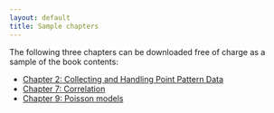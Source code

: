 ```yaml
---
layout: default
title: Sample chapters
---
```


The following three chapters can be downloaded free of charge as a sample of the book contents: 

- [Chapter 2: Collecting and Handling Point Pattern Data](chapter03.pdf)
- [Chapter 7: Correlation](chapter07.pdf)
- [Chapter 9: Poisson models](chapter09.pdf)
